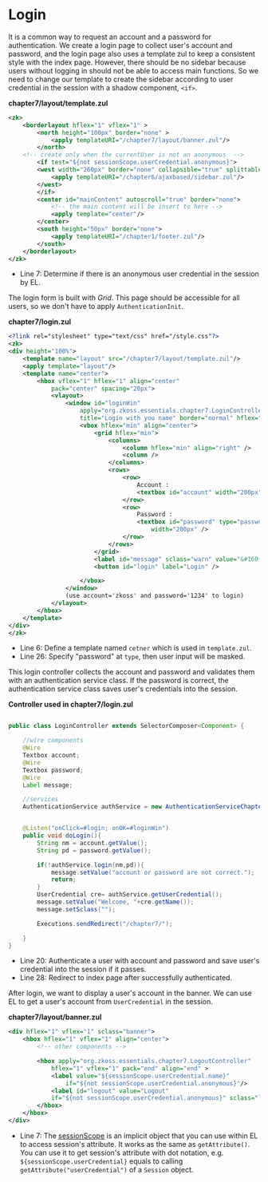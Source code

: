 # Login

It is a common way to request an account and a password for
authentication. We create a login page to collect user's account and
password, and the login page also uses a template zul to keep a
consistent style with the index page. However, there should be no sidebar because users without logging in should not be able to access main functions. So we need to change our template to create the sidebar according to user credential in the session with a shadow component, `<if>`.

**chapter7/layout/template.zul**

```xml
<zk>
	<borderlayout hflex="1" vflex="1" >
		<north height="100px" border="none" >
			<apply templateURI="/chapter7/layout/banner.zul"/>
		</north>
	<!-- create only when the currentUser is not an anonymous  -->
		<if test="${not sessionScope.userCredential.anonymous}">
		<west width="260px" border="none" collapsible="true" splittable="true" minsize="300">
			<apply templateURI="/chapter6/ajaxbased/sidebar.zul"/>
		</west>
		</if>
		<center id="mainContent" autoscroll="true" border="none">
			<!-- the main content will be insert to here -->
			<apply template="center"/>
		</center>
		<south height="50px" border="none">
			<apply templateURI="/chapter1/footer.zul"/>
		</south>
	</borderlayout>
</zk>
```

-   Line 7: Determine if there is an anonymous user credential in the session by EL.


The login form is built with *Grid*. This page should be accessible for
all users, so we don't have to apply `AuthenticationInit`.

**chapter7/login.zul**

```xml
<?link rel="stylesheet" type="text/css" href="/style.css"?>
<zk>
<div height="100%">
	<template name="layout" src="/chapter7/layout/template.zul"/>
	<apply template="layout"/>
	<template name="center">
		<hbox vflex="1" hflex="1" align="center"
			pack="center" spacing="20px">
			<vlayout>
				<window id="loginWin"
					apply="org.zkoss.essentials.chapter7.LoginController"
					title="Login with you name" border="normal" hflex="min">
					<vbox hflex="min" align="center">
						<grid hflex="min">
							<columns>
								<column hflex="min" align="right" />
								<column />
							</columns>
							<rows>
								<row>
									Account :
									<textbox id="account" width="200px" />
								</row>
								<row>
									Password :
									<textbox id="password" type="password"
										width="200px" />
								</row>
							</rows>
						</grid>
						<label id="message" sclass="warn" value="&#160;" />
						<button id="login" label="Login" />

					</vbox>
				</window>
				(use account='zkoss' and password='1234' to login)
			</vlayout>
		</hbox>
	</template>
</div>
</zk>
```

-   Line 6: Define a template named `cetner` which is used in `template.zul`.
-   Line 26: Specify "password" at `type`, then user input will be
    masked.

This login controller collects the account and password and validates
them with an authentication service class. If the password is correct,
the authentication service class saves user's credentials into the
session.

**Controller used in chapter7/login.zul**

```java

public class LoginController extends SelectorComposer<Component> {

    //wire components
    @Wire
    Textbox account;
    @Wire
    Textbox password;
    @Wire
    Label message;

    //services
    AuthenticationService authService = new AuthenticationServiceChapter7Impl();


    @Listen("onClick=#login; onOK=#loginWin")
    public void doLogin(){
        String nm = account.getValue();
        String pd = password.getValue();

        if(!authService.login(nm,pd)){
            message.setValue("account or password are not correct.");
            return;
        }
        UserCredential cre= authService.getUserCredential();
        message.setValue("Welcome, "+cre.getName());
        message.setSclass("");

        Executions.sendRedirect("/chapter7/");

    }
}
```

-   Line 20: Authenticate a user with account and password and save
    user's credential into the session if it passes.
-   Line 28: Redirect to index page after successfully authenticated.

After login, we want to display a user's account in the banner. We can
use EL to get a user's account from `UserCredential` in the session.

**chapter7/layout/banner.zul**

```xml
<div hflex="1" vflex="1" sclass="banner">
    <hbox hflex="1" vflex="1" align="center">
        <!-- other components -->

        <hbox apply="org.zkoss.essentials.chapter7.LogoutController"
            hflex="1" vflex="1" pack="end" align="end" >
            <label value="${sessionScope.userCredential.name}"
                if="${not sessionScope.userCredential.anonymous}"/>
            <label id="logout" value="Logout"
            if="${not sessionScope.userCredential.anonymous}" sclass="logout"/>
        </hbox>
    </hbox>
</div>
```

-   Line 7: The [sessionScope](/zuml_ref/sessionscope)
    is an implicit object that you can use within EL to access session's
    attribute. It works as the same as `getAttribute()`. You can use it
    to get session's attribute with dot notation, e.g.
    `${sessionScope.userCredential}` equals to calling
    `getAttribute("userCredential")` of a `Session` object.

